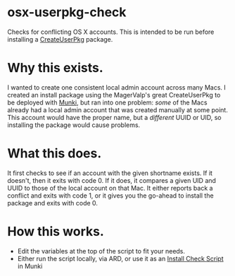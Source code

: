 # osx-userpkg-check
Checks for conflicting OS X accounts. This is intended to be run before installing a [CreateUserPkg](https://github.com/MagerValp/CreateUserPkg) package.

# Why this exists.
I wanted to create one consistent local admin account across many Macs. I created an install package using the MagerValp's great CreateUserPkg to be deployed with [Munki](https://github.com/munki/munki), but ran into one problem: _some_ of the Macs already had a local admin account that was created manually at some point. This account would have the proper name, but a _different_ UUID or UID, so installing the package would cause problems.

# What this does.
It first checks to see if an account with the given shortname exists. If it doesn't, then it exits with code 0. If it does, it compares a given UID and UUID to those of the local account on that Mac. It either reports back a conflict and exits with code 1, or it gives you the go-ahead to install the package and exits with code 0.

# How this works.
- Edit the variables at the top of the script to fit your needs.
- Either run the script locally, via ARD, or use it as an [Install Check Script](https://github.com/munki/munki/wiki/How-Munki-Decides-What-Needs-To-Be-Installed#install-check-script) in Munki
